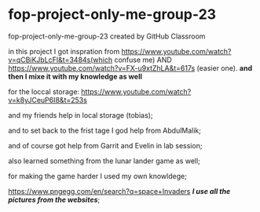 # fop-project-only-me-group-23
fop-project-only-me-group-23 created by GitHub Classroom

in this project I got inspration from https://www.youtube.com/watch?v=qCBiKJbLcFI&t=3484s(which confuse me) AND https://www.youtube.com/watch?v=FX-u9xtZhLA&t=617s (easier one).
****and then I mixe it with my knowledge as well****

for the loccal storage:
https://www.youtube.com/watch?v=k8yJCeuP6I8&t=253s

and my friends help in local storage (tobias);

and to set back to the frist tage I god help from AbdulMalik;

and of course got help from Garrit and Evelin in lab session;

also learned something from the lunar lander game as well;

for making the game harder I used my own knowldege;

https://www.pngegg.com/en/search?q=space+Invaders ***I use all the pictures from the websites***;
